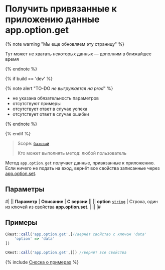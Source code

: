 # Получить привязанные к приложению данные app.option.get

{% note warning "Мы еще обновляем эту страницу" %}

Тут может не хватать некоторых данных — дополним в ближайшее время

{% endnote %}

{% if build == 'dev' %}

{% note alert "TO-DO _не выгружается на prod_" %}

- не указана обязательность параметров
- отсутствуют примеры
- отсутствует ответ в случае успеха
- отсутствует ответ в случае ошибки

{% endnote %}

{% endif %}

> Scope: [`базовый`](../../scopes/permissions.md)
>
> Кто может выполнять метод: любой пользователь

Метод `app.option.get` получает данные, привязанные к приложению. Если ничего не подать на вход, вернёт все свойства записанные через [app.option.set](./app-option-set.md).

## Параметры

#|
|| **Параметр** | **Описание** | **С версии** ||
|| **option**
[`string`](../../data-types.md) | Строка, один из ключей из свойства **app.option.set**. | ||
|#

## Примеры

```js
CRest::call('app.option.get',[//вернёт свойство с ключом 'data'
    'option' => 'data'
])
```

```js
CRest::call('app.option.get',[]) //вернёт все свойства
```

{% include [Сноска о примерах](../../../_includes/examples.md) %}